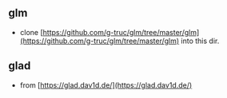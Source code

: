 ## glm
- clone [https://github.com/g-truc/glm/tree/master/glm](https://github.com/g-truc/glm/tree/master/glm) into this dir.

## glad
- from [https://glad.dav1d.de/](https://glad.dav1d.de/)
